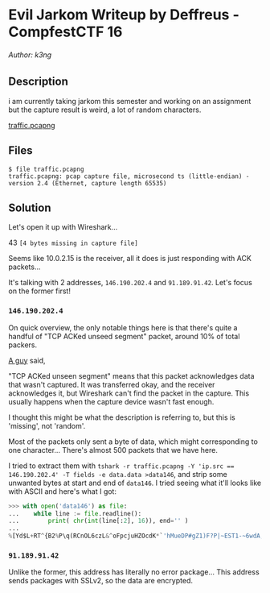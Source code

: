 # Evil Jarkom Writeup by Deffreus - CompfestCTF 16

###### Author: k3ng

## Description

i am currently taking jarkom this semester and working on an assignment but the capture result is weird, a lot of random characters.

[traffic.pcapng](https://ctf.compfest.id/files/f422e391b4e27e5c67950faf5b58b85c/traffic.pcapng?token=eyJ1c2VyX2lkIjo3MiwidGVhbV9pZCI6MzA3LCJmaWxlX2lkIjo1OX0.ZrlrsQ.X5moBOo8YQTQwJJRJ7Pog4NbtpM)

## Files

```
$ file traffic.pcapng 
traffic.pcapng: pcap capture file, microsecond ts (little-endian) - version 2.4 (Ethernet, capture length 65535)
```

## Solution

Let's open it up with Wireshark...

43 `[4 bytes missing in capture file]`

Seems like 10.0.2.15 is the receiver,
all it does is just responding with ACK packets...

It's talking with 2 addresses, `146.190.202.4` and `91.189.91.42`.
Let's focus on the former first!

### `146.190.202.4`

On quick overview,
the only notable things here is that there's quite a handful of "TCP ACKed unseed segment" packet,
around 10% of total packers.

[A guy](https://osqa-ask.wireshark.org/questions/46134/tcp-acked-unseen-segment/) said,

"TCP ACKed unseen segment" means that this packet acknowledges data that wasn't captured. It was transferred okay, and the receiver acknowledges it, but Wireshark can't find the packet in the capture. This usually happens when the capture device wasn't fast enough.

I thought this might be what the description is referring to,
but this is 'missing', not 'random'.

Most of the packets only sent a byte of data,
which might corresponding to one character...
There's almost 500 packets that we have here.

I tried to extract them with `tshark -r traffic.pcapng -Y 'ip.src == 146.190.202.4' -T fields -e data.data >data146`,
and strip some unwanted bytes at start and end of `data146`.
I tried seeing what it'll looks like with ASCII and here's what I got:

```py
>>> with open('data146') as file:
...    while line := file.readline():
...        print( chr(int(line[:2], 16)), end='' )
...
%[Yd$L+RT^{B2%P\q(RCnOL6czL&^oFpcjuHZOcdK*`'hMueDP#gZ1)F?P|~EST1-~6wdA;l:K5Vw{"`rspy3Tufi"cL^&$eNnk_3iq]i{+51L1|Os/43tChiss&_l8+IwM?cD~sex2:ke.?BNq(D!c!xgou$=<r^%Y3\v-N@rA1nGw{5u)8*+QVjMFiOtQvg!?BmQh$Dv'8tf8n&{:`v|??y`*"%eN_biU%Wt,_fPJqSH!o1Uxcv"v,46F#Q_G5SFA{dV1Y5R?bI?\]<eef,BnUHCJ6w&>F~T98bb_94Hx624p;4HJ9{dI8R(oc}
```



### `91.189.91.42`

Unlike the former, this address has literally no error package...
This address sends packages with SSLv2, so the data are encrypted.
